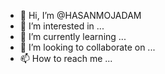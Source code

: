 - 👋 Hi, I’m @HASANMOJADAM
- 👀 I’m interested in ...
- 🌱 I’m currently learning ...
- 💞️ I’m looking to collaborate on ...
- 📫 How to reach me ...

<!---
HASANMOJADAM/HASANMOJADAM is a ✨ special ✨ repository because its `README.md` (this file) appears on your GitHub profile.
You can click the Preview link to take a look at your changes.
--->
